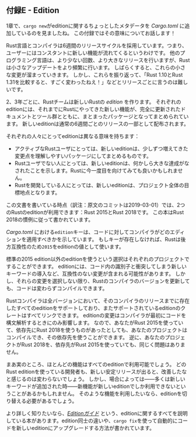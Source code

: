 <!--
## Appendix E - Editions
-->
## 付録E - Edition

<!--
In Chapter 1, you saw that `cargo new` adds a bit of metadata to your
*Cargo.toml* file about an edition. This appendix talks about what that means!
-->
1章で、`cargo new`がeditionに関するちょっとしたメタデータを *Cargo.toml* に追加しているのを見ましたね。
この付録ではその意味についてお話します！

<!--
The Rust language and compiler have a six-week release cycle, meaning users get
a constant stream of new features. Other programming languages release larger
changes less often; Rust releases smaller updates more frequently. After a
while, all of these tiny changes add up. But from release to release, it can be
difficult to look back and say, “Wow, between Rust 1.10 and Rust 1.31, Rust has
changed a lot!”
-->
Rust言語とコンパイラは6週間のリリースサイクルを採用しています。つまり、ユーザーにはコンスタントに新しい機能が流れてくるというわけです。
他のプログラミング言語は、より少ない回数、より大きなリリースを行いますが、Rustは小さなアップデートをより頻繁に行います。
しばらくすると、これらの小さな変更が溜まっていきます。
しかし、これらを振り返って、「Rust 1.10とRust 1.31を比較すると、すごく変わったねえ！」などとリリースごとに言うのは難しいです。

<!--
Every two or three years, the Rust team produces a new Rust *edition*. Each
edition brings together the features that have landed into a clear package with
fully updated documentation and tooling. New editions ship as part of the usual
six-week release process.
-->
2、3年ごとに、Rustチームは新しいRustの *edition* を作ります。
それぞれのeditionには、それまでにRustにやってきた新しい機能が、完全に更新されたドキュメントとツール群とともに、まとまったパッケージとなってまとめられています。
新しいeditionは通常の6週間ごとのリリースの一部として配布されます。

<!--
Editions serve different purposes for different people:
-->
それぞれの人々にとってeditionは異なる意味を持ちます：

<!--
* For active Rust users, a new edition brings together incremental changes into
  an easy-to-understand package.
* For non-users, a new edition signals that some major advancements have
  landed, which might make Rust worth another look.
* For those developing Rust, a new edition provides a rallying point for the
  project as a whole.
-->
* アクティブなRustユーザにとっては、新しいeditionは、少しずつ増えてきた変更点を理解しやすいパッケージにしてまとめるものです。
* Rustユーザでない人にとっては、新しいeditionは、何かしら大きな達成がなされたことを示します。Rustに今一度目を向けてみても良いかもしれません。
* Rustを開発している人にとっては、新しいeditionは、プロジェクト全体の目標地点となります。

<!--
At the time of this writing, two Rust editions are available: Rust 2015 and
Rust 2018. This book is written using Rust 2018 edition idioms.
-->
この文書を書いている時点（訳注：原文のコミットは2019-03-01）では、2つのRustのeditionが利用できます：Rust 2015とRust 2018です。
この本はRust 2018の慣例に従って書かれています。

<!--
The `edition` key in *Cargo.toml* indicates which edition the compiler should
use for your code. If the key doesn’t exist, Rust uses `2015` as the edition
value for backward compatibility reasons.
-->
*Cargo.toml* における`edition`キーは、コードに対してコンパイラがどのエディションを適用すべきかを示しています。
もしキーが存在しなければ、Rustは後方互換性のため`2015`をeditionの値として使います。

<!--
Each project can opt in to an edition other than the default 2015 edition.
Editions can contain incompatible changes, such as including a new keyword that
conflicts with identifiers in code. However, unless you opt in to those
changes, your code will continue to compile even as you upgrade the Rust
compiler version you use.
-->
標準の2015 edition以外のeditionを使うという選択はそれぞれのプロジェクトですることができます。
editionには、コード内の識別子と衝突してしまう新しいキーワードの導入など、互換性のない変更が含まれる可能性があります。
しかし、それらの変更を選択しない限り、Rustのコンパイラのバージョンを更新しても、コードは変わらずコンパイルできます。

<!--
All Rust compiler versions support any edition that existed prior to that
compiler’s release, and they can link crates of any supported editions
together. Edition changes only affect the way the compiler initially parses
code. Therefore, if you’re using Rust 2015 and one of your dependencies uses
Rust 2018, your project will compile and be able to use that dependency. The
opposite situation, where your project uses Rust 2018 and a dependency uses
Rust 2015, works as well.
-->
Rustコンパイラは全バージョンにおいて、そのコンパイラのリリースまでに存在したすべてのeditionをサポートしており、またサポートされているeditionのクレートはすべてリンクできます。
editionの変更はコンパイラが最初にコードを構文解析するときにのみ影響します。
なので、あなたがRust 2015を使っていて、依存先にRust 2018を使うものがあったとしても、あなたのプロジェクトはコンパイルでき、その依存先を使うことができます。
逆に、あなたのプロジェクトがRust 2018を、依存先がRust 2015を使っていても、同じく問題はありません。

<!--
To be clear: most features will be available on all editions. Developers using
any Rust edition will continue to see improvements as new stable releases are
made. However, in some cases, mainly when new keywords are added, some new
features might only be available in later editions. You will need to switch
editions if you want to take advantage of such features.
-->
まあ実のところ、ほとんどの機能はすべてのeditionで利用可能でしょう。
どのRust editionを使っている開発者も、新しい安定リリースが出ると、改善したなと感じるのは変わらないでしょう。
しかし、場合によっては――多くは新しいキーワードが追加された時――新機能が新しいeditionでしか利用できないということがあるかもしれません。
そのような機能を利用したいなら、editionを切り替える必要があるでしょう。

<!--
For more details, the [*Edition
Guide*](https://doc.rust-lang.org/stable/edition-guide/) is a complete book
about editions that enumerates the differences between editions and explains
how to automatically upgrade your code to a new edition via `cargo fix`.
-->
より詳しく知りたいなら、[*Editionガイド*](https://doc.rust-lang.org/stable/edition-guide/) という、editionに関するすべてを説明している本があります。edition同士の違いや、`cargo fix`を使って自動的にコードを新しいeditionにアップグレードする方法が書かれています。
